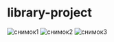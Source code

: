 # library-project
![снимок1](https://github.com/AlionaVi/library-project/assets/126494415/524af15a-13a7-4af1-8f42-754bfdcb3f14)
![снимок2](https://github.com/AlionaVi/library-project/assets/126494415/5bdd6b08-059e-481b-a3df-3db02fdd94fc)
![снимок3](https://github.com/AlionaVi/library-project/assets/126494415/6c7bd090-c1e6-4c30-b225-9a88e5673843)
